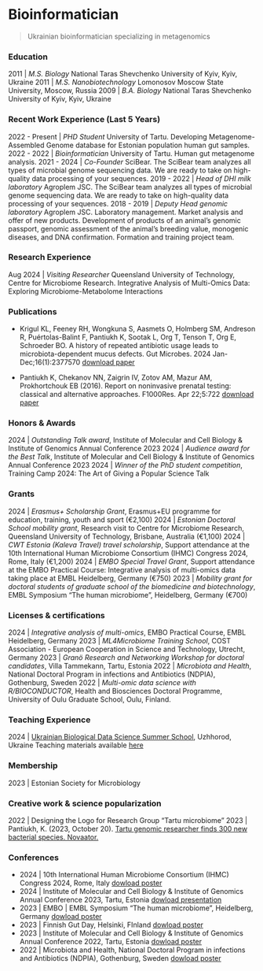 # Bioinformatician
> Ukrainian bioinformatician specializing in metagenomics

### Education

2011 | <i>M.S. Biology </i>National Taras Shevchenko University of Kyiv, Kyiv, Ukraine
2011 | <i>M.S. Nanobiotechnology </i>Lomonosov Moscow State University, Moscow, Russia
2009 | <i>B.A. Biology </i>National Taras Shevchenko University of Kyiv, Kyiv, Ukraine 

### Recent Work Experience (Last 5 Years)

2022 - Present | <i>PHD Student </i>University of Tartu. Developing Metagenome-Assembled Genome database for Estonian population human gut samples.
2022 - 2022 | <i>Bioinformatician </i>University of Tartu. Human gut metagenome analysis.
2021 - 2024 | <i>Co-Founder </i>SciBear. The SciBear team analyzes all types of microbial genome sequencing data. We are ready to take on high-quality data processing of your sequences.
2019 - 2022 | <i>Head of DHI milk laboratory </i>Agroplem JSC. The SciBear team analyzes all types of microbial genome sequencing data. We are ready to take on high-quality data processing of your sequences.
2018 - 2019 | <i>Deputy Head genomic laboratory </i>Agroplem JSC. Laboratory management. Market analysis and offer of new products. Development of products of an animal’s genomic passport, genomic assessment of the animal’s breeding value, monogenic diseases, and DNA confirmation. Formation and training project team.

### Research Experience

Aug 2024 | <i>Visiting Researcher </i>Queensland University of Technology, Centre for Microbiome Research. Integrative Analysis of Multi-Omics Data: Exploring Microbiome-Metabolome Interactions

### Publications

*   Krigul KL, Feeney RH, Wongkuna S, Aasmets O, Holmberg SM, Andreson R, Puértolas-Balint F, Pantiukh K, Sootak L, Org T, Tenson T, Org E, Schroeder BO. A history of repeated antibiotic usage leads to microbiota-dependent mucus defects. Gut Microbes. 2024 Jan-Dec;16(1):2377570
[download paper](https://doi.org/10.1080/19490976.2024.2377570)

*   Pantiukh K, Chekanov NN, Zaigrin IV, Zotov AM, Mazur AM, Prokhortchouk EB (2016). Report on noninvasive prenatal testing: classical and alternative approaches. F1000Res. Apr 22;5:722
[download paper](https://www.ncbi.nlm.nih.gov/pmc/articles/PMC5054814/pdf/f1000research-5-8865.pdf)

### Honors & Awards

2024 | <i>Outstanding Talk award</i>, Institute of Molecular and Cell Biology & Institute of Genomics Annual Conference 2023
2024 | <i>Audience award for the Best Talk</i>, Institute of Molecular and Cell Biology & Institute of Genomics Annual Conference 2023
2024 | <i>Winner of the PhD student competition</i>, Training Camp 2024: The Art of Giving a Popular Science Talk

### Grants

2024 | <i>Erasmus+ Scholarship Grant</i>, Erasmus+EU programme for education, training, youth and sport (€2,100)
2024 | <i>Estonian Doctoral School mobility grant</i>, Research visit to Centre for Microbiome Research, Queensland University of Technology, Brisbane, Australia (€1,100)
2024 | <i>CWT Estonia (Kaleva Travel) travel scholarship</i>, Support attendance at the 10th International Human Microbiome Consortium (IHMC) Congress 2024, Rome, Italy (€1,200)
2024 | <i>EMBO Special Travel Grant</i>, Support attendance at the EMBO Practical Course: Integrative analysis of multi-omics data taking place at EMBL Heidelberg, Germany (€750)
2023 | <i>Mobility grant for doctoral students of graduate school of the biomedicine and biotechnology</i>, EMBL Symposium “The human microbiome”, Heidelberg, Germany (€700)

### Licenses & certifications

2024 | <i>Integrative analysis of multi-omics</i>, EMBO Practical Course, EMBL Heidelberg, Germany
2023 | <i>ML4Microbiome Training School</i>, COST Association - European Cooperation in Science and Technology, Utrecht, Germany
2023 | <i>Granö Research and Networking Workshop for doctoral candidates</i>, Villa Tammekann, Tartu, Estonia
2022 | <i>Microbiota and Health</i>, National Doctoral Program in infections and Antibiotics (NDPIA), Gothenburg, Sweden
2022 | <i>Multi-omic data science with R/BIOCONDUCTOR</i>, Health and Biosciences Doctoral Programme, University of Oulu Graduate School, Oulu, Finland.

### Teaching Experience

2024 | [Ukrainian Biological Data Science Summer School](bds3.org/home), Uzhhorod, Ukraine
Teaching materials available [here](https://github.com/Chartiza/UBDS-3_2024)

### Membership
2023 | Estonian Society for Microbiology

### Creative work & science popularization
2022 | Designing the Logo for Research Group “Tartu microbiome”
2023 | Pantiukh, K. (2023, October 20). [Tartu genomic researcher finds 300 new bacterial species. Novaator.](https://news.err.ee/1609141072/3-minute-lecture-tartu-genomic-researcher-finds-300-new-bacterial-species)

### Conferences
*   2024 | 10th International Human Microbiome Consortium (IHMC) Congress 2024, Rome, Italy
[dowload poster](https://github.com/Chartiza/Posters/blob/main/2024-06_IHMC_pantiukh.pdf)
*   2024 | Institute of Molecular and Cell Biology & Institute of Genomics Annual Conference 2023, Tartu, Estonia
[dowload presentation](https://github.com/Chartiza/Posters/blob/main/2024-01_PhD_conference_pantiukh_final.pdf)
*   2023 | EMBO | EMBL Symposium “The human microbiome”, Heidelberg, Germany
[dowload poster](https://github.com/Chartiza/Posters/blob/main/2023-09_EMBL.pdf)
*   2023 | Finnish Gut Day, Helsinki, FInland
[dowload poster](https://github.com/Chartiza/Posters/blob/main/2023-01_PhD_conferece_FINAL.png)
*   2023 | Institute of Molecular and Cell Biology & Institute of Genomics Annual Conference 2022, Tartu, Estonia
[dowload poster](https://github.com/Chartiza/Posters/blob/main/2023-01_PhD_conferece_FINAL.png)
*   2022 | Microbiota and Health, National Doctoral Program in infections and Antibiotics (NDPIA), Gothenburg, Sweden
[dowload poster](https://github.com/Chartiza/Posters/blob/main/2022-11_Microbiota_and_Health_course.pdf)

